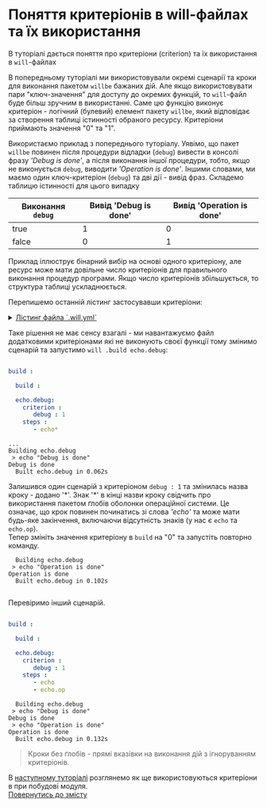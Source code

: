 # Поняття критеріонів в will-файлах та їх використання

В туторіалі дається поняття про критеріони (criterion) та їх використання в `will`-файлах

В попередньому туторіалі ми використовували окремі сценарії та кроки для виконання пакетом `willbe` бажаних дій. Але якщо використовувати пари "ключ-значення" для доступу до окремих функцій, то `will`-файл буде більш зручним в використанні. Саме цю функцію виконує критеріон - логічний (булевий) елемент пакету `willbe`, який відповідає за створення таблиці істинності обраного ресурсу. Критеріони приймають значення "0" та "1". 

Використаємо приклад з попереднього туторіалу. Уявімо, що пакет `willbe` повинен після процедури відладки (`debug`) вивести в консолі фразу _'Debug is done'_, а після виконання іншої процедури, тобто, якщо не виконується `debug`, виводити _'Operation is done'_.  Іншими словами, ми маємо один ключ-критеріон (`debug`) та дві дії - вивід фраз.
Складемо таблицю істинності для цього випадку 

| Виконання `debug` | Вивід 'Debug is done' | Вивід 'Operation is done'       |
|-------------------|-----------------------|---------------------------------|
| true              | 1                     | 0                               |
| falce             | 0                     | 1                               |

Приклад іллюструє бінарний вибір на основі одного критеріону, але ресурс може мати довільне число критеріонів для правильного виконання процедур програми. Якщо число критеріонів збільшується, то структура таблиці ускладнюється.

Перепишемо останній лістинг застосувавши критеріони:
<details>
  <summary><u>Лістинг файла `.will.yml`</u></summary>

```yaml

about :

    name : buildModuleWithCriterion
    description : "Output of various phrases using criterions"
    version : 0.0.1
    keywords :
        - willbe
        
step :

  echo :
    shell : echo "Debug is done"
    currentPath : '.'
    criterion :
       debug : 1
        
  echo.op :
    shell : echo "Operation is done"
    currentPath : '.'
    criterion :
       debug : 0

build :

  echo.debug:
    criterion :
       debug : 1
    steps :
       - echo
       
  echo.op:
    criterion :
       debug : 0
    steps :
       - echo.op 
       
```

</details>

Таке рішення не має сенсу взагалі - ми навантажуємо файл додатковими критеріонами які не виконують своєї функції тому змінимо сценарій та запустимо `will .build echo.debug`:

```yaml

build :

  build :

  echo.debug:
    criterion :
       debug : 1
    steps :
       - echo*

```

```
...
Building echo.debug
 > echo "Debug is done"
Debug is done
  Built echo.debug in 0.062s

```

Залишився один сценарій з критеріоном `debug : 1` та змінилась назва кроку - додано '\*'. Знак '\*' в кінці назви кроку свідчить про використання пакетом ґлобів оболонки операційної системи. Це означає, що крок повинен починатись зі слова _'echo'_ та може мати будь-яке закінчення, включаючи відсутність знаків (у нас є `echo` та `echo.op`).  
Тепер змініть значення критеріону в `build` на "0" та запустіть повторно команду.

```
  Building echo.debug
 > echo "Operation is done"
Operation is done
  Built echo.debug in 0.102s
  
```

Перевіримо інший сценарій.

```yaml

build :

  build :

  echo.debug:
    criterion :
       debug : 1
    steps :
       - echo
       - echo.op

```

```
  Building echo.debug
 > echo "Debug is done"
Debug is done
 > echo "Operation is done"
Operation is done
  Built echo.debug in 0.132s

```

> Кроки без ґлобів - прямі вказівки на виконання дій з ігноруванням критеріонів.

В [наступному туторіалі](DefaultCriterionInWillFile.ukr.md) розглянемо як ще використовуються критеріони в при побудові модуля.  
[Повернутись до змісту](Topics.ukr.md)